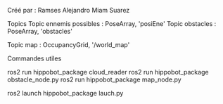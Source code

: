 Créé par : Ramses Alejandro Miam Suarez	

Topics 
Topic ennemis possibles : PoseArray, 'posiEne'
Topic obstacles : PoseArray, 'obstacles'

Topic map : OccupancyGrid, '/world_map'

Commandes utiles 

ros2 run hippobot_package cloud_reader
ros2 run hippobot_package obstacle_node.py
ros2 run hippobot_package map_node.py

ros2 launch hippobot_package lauch.py
